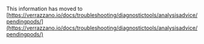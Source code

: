 This information has moved to [https://verrazzano.io/docs/troubleshooting/diagnostictools/analysisadvice/pendingpods/](https://verrazzano.io/docs/troubleshooting/diagnostictools/analysisadvice/pendingpods/)
